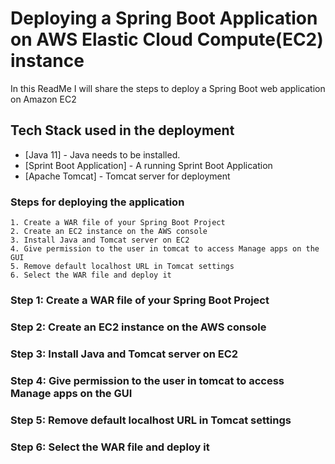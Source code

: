 # Deploying a Spring Boot Application on AWS Elastic Cloud Compute(EC2) instance

In this ReadMe I will share the steps to deploy a Spring Boot web application on Amazon EC2


## Tech Stack used in the deployment

- [Java 11] - Java needs to be installed.
- [Sprint Boot Application] - A running Sprint Boot Application
- [Apache Tomcat] - Tomcat server for deployment

### Steps for deploying the application
	1. Create a WAR file of your Spring Boot Project
	2. Create an EC2 instance on the AWS console
	3. Install Java and Tomcat server on EC2
	4. Give permission to the user in tomcat to access Manage apps on the GUI
	5. Remove default localhost URL in Tomcat settings
	6. Select the WAR file and deploy it


### Step 1: Create a WAR file of your Spring Boot Project


### Step 2: Create an EC2 instance on the AWS console


### Step 3: Install Java and Tomcat server on EC2


### Step 4: Give permission to the user in tomcat to access Manage apps on the GUI


### Step 5: Remove default localhost URL in Tomcat settings


### Step 6: Select the WAR file and deploy it


